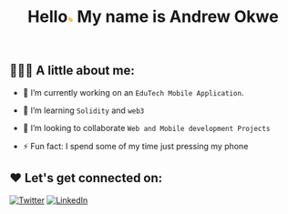 <h1 align="center">Hello<img src="https://raw.githubusercontent.com/ABSphreak/ABSphreak/master/gifs/Hi.gif" height="10px" width="10px"> My name is <strong>Andrew Okwe</strong></h1>

 <br/>

## 👨🏻‍💻 A little about me:

- 🔭 I’m currently working on an `EduTech Mobile Application`.

- 🌱 I’m learning `Solidity` and `web3`

- 👯 I’m looking to collaborate `Web and Mobile development Projects`

- ⚡ Fun fact: I spend some of my time just pressing my phone

## ❤️ Let's get connected on:

<p><a href="https://twitter.com/onosokwe" target="_blank"><img alt="Twitter" src="https://img.shields.io/badge/twitter-%231DA1F2.svg?&style=for-the-badge&logo=twitter&logoColor=white"  height="30px"/></a> <a href="https://www.linkedin.com/in/onosokwe/" target="_blank"><img alt="LinkedIn" src="https://img.shields.io/badge/linkedin-%230077B5.svg?&style=for-the-badge&logo=linkedin&logoColor=white"  height="30px"/></a> 
</p>

